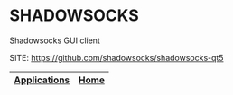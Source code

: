 # SHADOWSOCKS
 
 Shadowsocks GUI client
 
 SITE: https://github.com/shadowsocks/shadowsocks-qt5

 | [Applications](https://portable-linux-apps.github.io/apps.html) | [Home](https://portable-linux-apps.github.io)
 | --- | --- |
